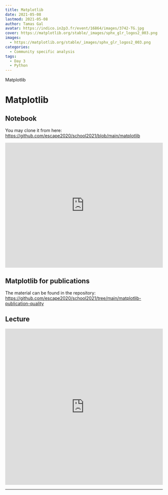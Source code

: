 ```yaml
---
title: Matplotlib
date: 2021-05-08
lastmod: 2021-05-08
author: Tamas Gal
avatar: https://indico.in2p3.fr/event/16864/images/3742-TG.jpg
cover: https://matplotlib.org/stable/_images/sphx_glr_logos2_003.png
images:
  - https://matplotlib.org/stable/_images/sphx_glr_logos2_003.png
categories:
  - Community specific analysis
tags:
  - Day 3
  - Python
---
```


Matplotlib

<!--more-->
<!---->

<!-- Dear instructor:
* The dates at the top of this markdown (.md) document will help order the classes in the portal.
Please, if you don't need to, do not change the one that is now.
* Take into account that there is a feature in the dates: if you use a date in the future, the class will be not visible in the portal until the date you have assigned.
* You can create dedicated folders if you need to.
* But if you simply need to add some pictures, you can use the folder ../static/img/ mentioned at the top as /school2021/img/
-->

<!---->

# Matplotlib

## Notebook

You may clone it from here:
https://github.com/escape2020/school2021/blob/main/matplotlib

<iframe frameborder="0" height="400" width="100%" scrolling="yes" src="https://nbviewer.jupyter.org/github/escape2020/school2021/blob/main/matplotlib/Matplotlib%20Introduction.ipynb"></iframe>

## Matplotlib for publications

The material can be found in the repository:
https://github.com/escape2020/school2021/tree/main/matplotlib-publication-quality

## Lecture

<iframe width="100%" height="500" src="https://www.youtube.com/embed/gfr2wzCOQYc" title="YouTube video player" frameborder="0" allow="accelerometer; autoplay; clipboard-write; encrypted-media; gyroscope; picture-in-picture" allowfullscreen></iframe>

---
